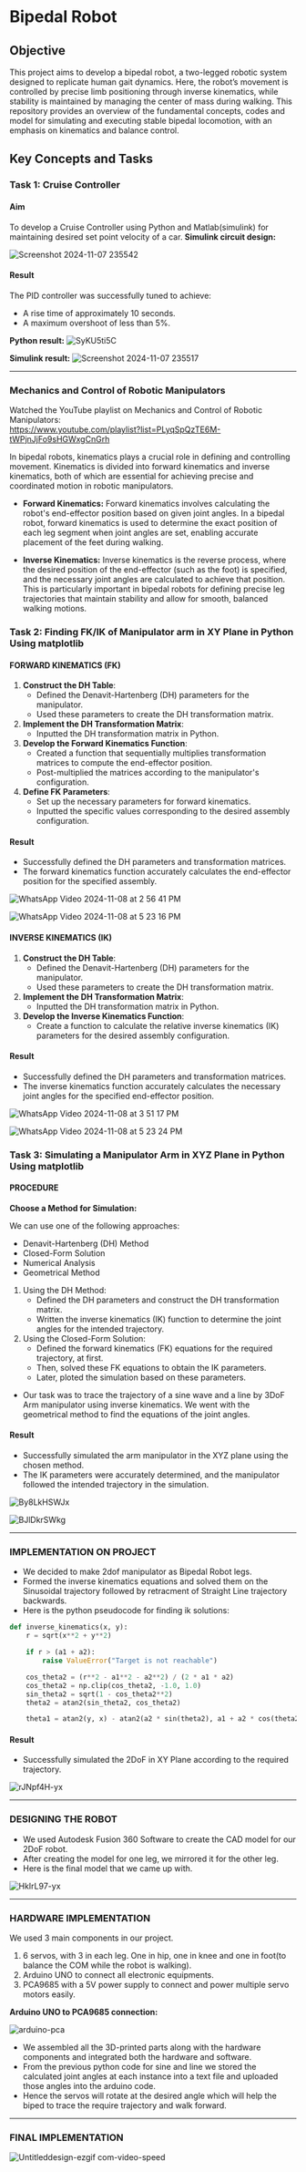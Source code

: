 # Bipedal Robot
## Objective
This project aims to develop a bipedal robot, a two-legged robotic system designed to replicate human gait dynamics. Here, the robot’s movement is controlled by precise limb positioning through inverse kinematics, while stability is maintained by managing the center of mass during walking. This repository provides an overview of the fundamental concepts, codes and model for simulating and executing stable bipedal locomotion, with an emphasis on kinematics and balance control.

## Key Concepts and Tasks
### Task 1: Cruise Controller 
#### Aim
To develop a Cruise Controller using Python and Matlab(simulink) for maintaining desired set point velocity of a car.
**Simulink circuit design:**

![Screenshot 2024-11-07 235542](https://github.com/user-attachments/assets/b502fb53-0f23-4376-9cfc-54237ecd8016)

#### Result

The PID controller was successfully tuned to achieve:
- A rise time of approximately 10 seconds.
- A maximum overshoot of less than 5%.

**Python result:**
![SyKU5ti5C](https://github.com/user-attachments/assets/12fbe362-feef-4fc4-8daf-3996e7bcd4f1)

**Simulink result:**
![Screenshot 2024-11-07 235517](https://github.com/user-attachments/assets/a90c50b4-ed2a-40e9-8107-4ad6e709757c)

---

### Mechanics and Control of Robotic Manipulators

Watched the YouTube playlist on Mechanics and Control of Robotic Manipulators: <br>
https://www.youtube.com/playlist?list=PLyqSpQzTE6M-tWPjnJjFo9sHGWxgCnGrh


In bipedal robots, kinematics plays a crucial role in defining and controlling movement. Kinematics is divided into forward kinematics and inverse kinematics, both of which are essential for achieving precise and coordinated motion in robotic manipulators.

- **Forward Kinematics:** Forward kinematics involves calculating the robot's end-effector position based on given joint angles. In a bipedal robot, forward kinematics is used to determine the exact position of each leg segment when joint angles are set, enabling accurate placement of the feet during walking.

- **Inverse Kinematics:** Inverse kinematics is the reverse process, where the desired position of the end-effector (such as the foot) is specified, and the necessary joint angles are calculated to achieve that position. This is particularly important in bipedal robots for defining precise leg trajectories that maintain stability and allow for smooth, balanced walking motions.

### Task 2: Finding FK/IK of Manipulator arm in XY Plane in Python Using matplotlib 
#### FORWARD KINEMATICS (FK)
1. **Construct the DH Table**:
    - Defined the Denavit-Hartenberg (DH) parameters for the manipulator.
    - Used these parameters to create the DH transformation matrix.
2. **Implement the DH Transformation Matrix**:
    - Inputted the DH transformation matrix in Python.
3. **Develop the Forward Kinematics Function**:
    - Created a function that sequentially multiplies transformation matrices to compute the end-effector position.
    - Post-multiplied the matrices according to the manipulator's configuration.
4. **Define FK Parameters**:
    - Set up the necessary parameters for forward kinematics.
    - Inputted the specific values corresponding to the desired assembly configuration.
   
#### Result
- Successfully defined the DH parameters and transformation matrices.
- The forward kinematics function accurately calculates the end-effector position for the specified assembly.

![WhatsApp Video 2024-11-08 at 2 56 41 PM](https://github.com/user-attachments/assets/bbcc3a39-8b33-4206-93d2-557aeead6b1e)

![WhatsApp Video 2024-11-08 at 5 23 16 PM](https://github.com/user-attachments/assets/70865eed-6e1d-4e9a-b3c7-0176f15c5572)

#### INVERSE KINEMATICS (IK)
1. **Construct the DH Table**:
    - Defined the Denavit-Hartenberg (DH) parameters for the manipulator.
    - Used these parameters to create the DH transformation matrix.
2. **Implement the DH Transformation Matrix**:
    - Inputted the DH transformation matrix in Python.
3. **Develop the Inverse Kinematics Function**:
    - Create a function to calculate the relative inverse kinematics (IK) parameters for the desired assembly configuration.

#### Result
- Successfully defined the DH parameters and transformation matrices.
- The inverse kinematics function accurately calculates the necessary joint angles for the specified end-effector position.

![WhatsApp Video 2024-11-08 at 3 51 17 PM](https://github.com/user-attachments/assets/41cdd9e7-82ab-4d8d-9c85-c435e8f71b97)

![WhatsApp Video 2024-11-08 at 5 23 24 PM](https://github.com/user-attachments/assets/6d017b42-6ecf-463b-bfee-0a550df742df)

### Task 3: Simulating a Manipulator Arm in XYZ Plane in Python Using matplotlib 
#### PROCEDURE
**Choose a Method for Simulation:**

We can use one of the following approaches:
-   Denavit-Hartenberg (DH) Method
-   Closed-Form Solution
-   Numerical Analysis
-   Geometrical Method

1. Using the DH Method:
   - Defined the DH parameters and construct the DH transformation matrix.
   - Written the inverse kinematics (IK) function to determine the joint angles for the intended trajectory.
2. Using the Closed-Form Solution:
   - Defined the forward kinematics (FK) equations for the required trajectory, at first.
   - Then, solved these FK equations to obtain the IK parameters.
   - Later, ploted the simulation based on these parameters.
- Our task was to trace the trajectory of a sine wave and a line by 3DoF Arm manipulator using inverse kinematics. We went with the geometrical method to find the equations of the joint angles.

#### Result
- Successfully simulated the arm manipulator in the XYZ plane using the chosen method.
- The IK parameters were accurately determined, and the manipulator followed the intended trajectory in the simulation.

![By8LkHSWJx](https://github.com/user-attachments/assets/5d0eb689-a231-469b-8235-3af9d5096b50)

![BJlDkrSWkg](https://github.com/user-attachments/assets/41201e08-5798-4b3e-a81c-6a34fc4ff971)

---

### IMPLEMENTATION ON PROJECT
- We decided to make 2dof manipulator as Bipedal Robot legs.
- Formed the inverse kinematics equations and solved them on the Sinusoidal trajectory followed by retracment of Straight Line trajectory backwards.
- Here is the python pseudocode for finding ik solutions:
```python
def inverse_kinematics(x, y):
    r = sqrt(x**2 + y**2)

    if r > (a1 + a2):
        raise ValueError("Target is not reachable")

    cos_theta2 = (r**2 - a1**2 - a2**2) / (2 * a1 * a2)
    cos_theta2 = np.clip(cos_theta2, -1.0, 1.0)
    sin_theta2 = sqrt(1 - cos_theta2**2)
    theta2 = atan2(sin_theta2, cos_theta2)

    theta1 = atan2(y, x) - atan2(a2 * sin(theta2), a1 + a2 * cos(theta2))

```

#### Result
- Successfully simulated the 2DoF in XY Plane according to the required trajectory.

![rJNpf4H-yx](https://github.com/user-attachments/assets/9a32321c-6504-4178-abde-647eb72cf70a)

---


### DESIGNING THE ROBOT
- We used Autodesk Fusion 360 Software to create the CAD model for our 2DoF robot.
- After creating the model for one leg, we mirrored it for the other leg.
- Here is the final model that we came up with.

![HkIrL97-yx](https://github.com/user-attachments/assets/20429521-7abb-49c0-bde2-b3560cba6a04)



---

### HARDWARE IMPLEMENTATION
We used 3 main components in our project.
1. 6 servos, with 3 in each leg. One in hip, one in knee and one in foot(to balance the COM while the robot is walking).
2. Arduino UNO to connect all electronic equipments.
3. PCA9685 with a 5V power supply to connect and power multiple servo motors easily.

**Arduino UNO to PCA9685 connection:**

![arduino-pca](https://github.com/user-attachments/assets/d62bc7e4-5902-483c-95cf-90bbe5d8cc5f)

- We assembled all the 3D-printed parts along with the hardware components and integrated both the hardware and software.
- From the previous python code for sine and line we stored the calculated joint angles at each instance into a text file and uploaded those angles into the arduino code.
- Hence the servos will rotate at the desired angle which will help the biped to trace the require trajectory and walk forward.

---

### FINAL IMPLEMENTATION

![Untitleddesign-ezgif com-video-speed](https://github.com/user-attachments/assets/e2e18482-1649-4838-ac25-0335463a5be7)
